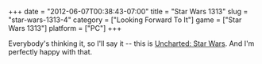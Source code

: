 +++
date = "2012-06-07T00:38:43-07:00"
title = "Star Wars 1313"
slug = "star-wars-1313-4"
category = ["Looking Forward To It"]
game = ["Star Wars 1313"]
platform = ["PC"]
+++

Everybody's thinking it, so I'll say it -- this is <a href="http://www.joystiq.com/2012/06/05/star-wars-1313-in-two-formats-four-segments-and-1-000-feet/">Uncharted: Star Wars</a>.  And I'm perfectly happy with that.